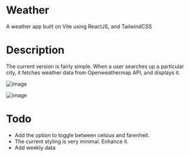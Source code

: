 # Weather
A weather app built on Vite using ReactJS, and TailwindCSS

# Description
The current version is fairly simple. When a user searches up a particular city, it fetches weather data from Openweathermap API, and displays it.

![image](https://github.com/Sachin5679/Weather/assets/93666921/3bb53805-454c-4440-afde-b49dade0416e)

![image](https://github.com/Sachin5679/Weather/assets/93666921/b88cb944-f488-4ab5-be46-0555d3f23a52)

# Todo
 - Add the option to toggle between celsius and farenheit.
 - The current styling is very minimal. Enhance it.
 - Add weekly data




